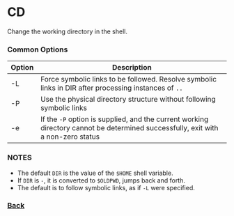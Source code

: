 # CD

Change the working directory in the shell.

### Common Options

| Option | Description |
| --- | --- |
| -L | Force symbolic links to be followed. Resolve symbolic links in DIR after processing instances of `..` |
| -P | Use the physical directory structure without following symbolic links |
| -e | If the `-P` option is supplied, and the current working directory cannot be determined successfully, exit with a non-zero status |

### NOTES
* The default `DIR` is the value of the `$HOME` shell variable.
* If `DIR` is `-`, it is converted to `$OLDPWD`, jumps back and forth.
* The default is to follow symbolic links, as if `-L` were specified.

### [Back](linux-man-pages.md)
